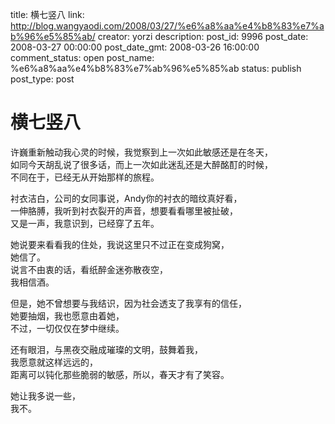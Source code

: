 title: 横七竖八
link: http://blog.wangyaodi.com/2008/03/27/%e6%a8%aa%e4%b8%83%e7%ab%96%e5%85%ab/
creator: yorzi
description: 
post_id: 9996
post_date: 2008-03-27 00:00:00
post_date_gmt: 2008-03-26 16:00:00
comment_status: open
post_name: %e6%a8%aa%e4%b8%83%e7%ab%96%e5%85%ab
status: publish
post_type: post

# 横七竖八

许巍重新触动我心灵的时候，我觉察到上一次如此敏感还是在冬天，  
如同今天胡乱说了很多话，而上一次如此迷乱还是大醉酩酊的时候，  
不同在于，已经无从开始那样的旅程。  
  
衬衣洁白，公司的女同事说，Andy你的衬衣的暗纹真好看，  
一伸胳膊，我听到衬衣裂开的声音，想要看看哪里被扯破，  
又是一声，我意识到，已经穿了五年。  
  
她说要来看看我的住处，我说这里只不过正在变成狗窝，  
她信了。  
说言不由衷的话，看纸醉金迷弥散夜空，  
我相信酒。  
  
但是，她不曾想要与我结识，因为社会透支了我享有的信任，  
她要抽烟，我也愿意由着她，  
不过，一切仅仅在梦中继续。  
  
还有眼泪，与黑夜交融成璀璨的文明，鼓舞着我，  
我愿意就这样远远的，  
距离可以钝化那些脆弱的敏感，所以，春天才有了笑容。  
  
她让我多说一些，  
我不。